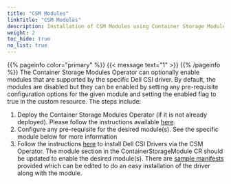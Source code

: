 ```yaml
---
title: "CSM Modules"
linkTitle: "CSM Modules"
description: Installation of CSM Modules using Container Storage Modules Operator
weight: 2
toc_hide: true 
no_list: true
---
```

{{% pageinfo color="primary" %}}
{{< message text="1" >}}
{{% /pageinfo %}}
The Container Storage Modules Operator can optionally enable modules that are supported by the specific Dell CSI driver. By default, the modules are disabled but they can be enabled by setting any pre-requisite configuration options for the given module and setting the enabled flag to true  in the custom resource.
The steps include:

1. Deploy the Container Storage Modules Operator (if it is not already deployed). Please follow the instructions available [here](../../operator/operatorinstallation_kubernetes).
2. Configure any pre-requisite for the desired module(s). See the specific module below for more information
3. Follow the instructions [here](../../) to install Dell CSI Drivers via the CSM Operator. The module section in the ContainerStorageModule CR should be updated to enable the desired module(s). There are [sample manifests](https://github.com/dell/csm-operator/tree/release/v1.9.1/samples) provided which can be edited to do an easy installation of the driver along with the module.
